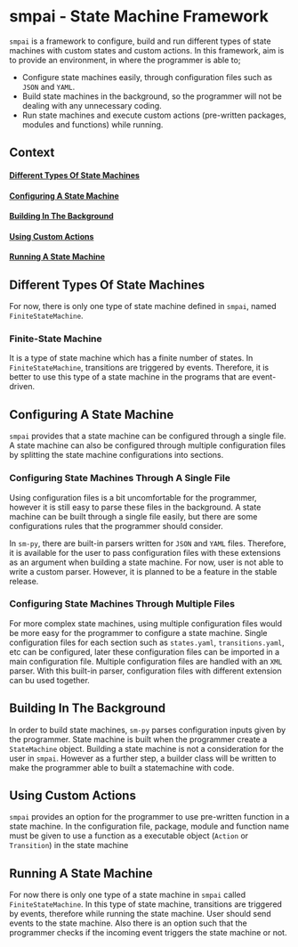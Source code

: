 # smpai - State Machine Framework
`smpai` is a framework to configure, build and run different types of state machines with custom states and custom actions. In this framework, aim is to provide an environment, in where the programmer is able to;

- Configure state machines easily, through configuration files such as `JSON` and `YAML`.
- Build state machines in the background, so the programmer will not be dealing with any unnecessary coding.
- Run state machines and execute custom actions (pre-written packages, modules and functions) while running.


## Context
  #### [Different Types Of State Machines](#different-types-of-state-machines-1)
  #### [Configuring A State Machine](#configuring-a-state-machine-1)
  #### [Building In The Background](#building-in-the-background-1)
  #### [Using Custom Actions](#using-custom-actions-1)
  #### [Running A State Machine](#running-a-state-machine-1)


## Different Types Of State Machines
For now, there is only one type of state machine defined in `smpai`, named `FiniteStateMachine`.

### Finite-State Machine
It is a type of state machine which has a finite number of states. In `FiniteStateMachine`, transitions are triggered by events. Therefore, it is better to use this type of a state machine in the programs that are event-driven.


## Configuring A State Machine
`smpai` provides that a state machine can be configured through a single file. A state machine can also be configured through multiple configuration files by splitting the state machine configurations into sections.

### Configuring State Machines Through A Single File
Using configuration files is a bit uncomfortable for the programmer, however it is still easy to parse these files in the background. A state machine can be built through a single file easily, but there are some configurations rules that the programmer should consider.

In `sm-py`, there are built-in parsers written for `JSON` and `YAML` files. Therefore, it is available for the user to pass configuration files with these extensions as an argument when building a state machine. For now, user is not able to write a custom parser. However, it is planned to be a feature in the stable release.

### Configuring State Machines Through Multiple Files
For more complex state machines, using multiple configuration files would be more easy for the programmer to configure a state machine. Single configuration files for each section such as `states.yaml`, `transitions.yaml`, etc can be configured, later these configuration files can be imported in a main configuration file. Multiple configuration files are handled with an `XML` parser. With this built-in parser, configuration files with different extension can bu used together.


## Building In The Background
In order to build state machines, `sm-py` parses configuration inputs given by the programmer. State machine is built when the programmer create a `StateMachine` object. Building a state machine is not a consideration for the user in `smpai`. However as a further step, a builder class will be written to make the programmer able to built a statemachine with code.


## Using Custom Actions
`smpai` provides an option for the programmer to use pre-written function in a state machine. In the configuration file, package, module and function name must be given to use a function as a executable object (`Action` or `Transition`) in the state machine


## Running A State Machine
For now there is only one type of a state machine in `smpai` called `FiniteStateMachine`. In this type of state machine, transitions are triggered by events, therefore while running the state machine. User should send events to the state machine. Also there is an option such that the programmer checks if the incoming event triggers the state machine or not. 
